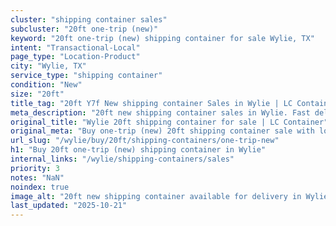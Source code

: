 ```yaml
---
cluster: "shipping container sales"
subcluster: "20ft one-trip (new)"
keyword: "20ft one-trip (new) shipping container for sale Wylie, TX"
intent: "Transactional-Local"
page_type: "Location-Product"
city: "Wylie, TX"
service_type: "shipping container"
condition: "New"
size: "20ft"
title_tag: "20ft Y7f New shipping container Sales in Wylie | LC Container"
meta_description: "20ft new shipping container sales in Wylie. Fast delivery, competitive pricing. Serving shipping containers area. Quote ID: AXJ. Call (214) 524-4168 for your free quote today."
original_title: "Wylie 20ft shipping container for sale | LC Container"
original_meta: "Buy one-trip (new) 20ft shipping container sale with local delivery in Wylie, TX. LC Container — local Since 2003. Request a fast quote today."
url_slug: "/wylie/buy/20ft/shipping-containers/one-trip-new"
h1: "Buy 20ft one-trip (new) shipping container in Wylie"
internal_links: "/wylie/shipping-containers/sales"
priority: 3
notes: "NaN"
noindex: true
image_alt: "20ft new shipping container available for delivery in Wylie"
last_updated: "2025-10-21"
---
```


<!-- TODO: Add unique city/inventory copy, images, and internal links here. -->

